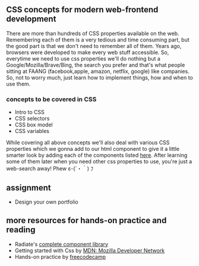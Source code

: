 ## CSS concepts for modern web-frontend development
There are more than hundreds of CSS properties available on the web. Remembering each of them is a very tedious and time consuming part, but the good part is that we don't need to remember all of them. Years ago, browsers were developed to make every web stuff accessible. So, everytime we need to use css properties we'll do nothing but a Google/Mozilla/Brave/Bing, the search you prefer and that's what people sitting at FAANG (facebook,apple, amazon, netflix, google) like companies. So, not to worry much, just learn how to implement things, how and when to use them.

### concepts to be covered in CSS
* Intro to CSS
* CSS selectors
* CSS box model
* CSS variables

While covering all above concepts we'll also deal with various CSS properties which we gonna add to our html component to give it a little smarter look by adding each of the components listed [here](). After learning some of them later when you need other css properties to use, you're just a web-search away! Phew ε-(´・｀) ﾌ

## assignment
* Design your own portfolio

## more resources for hands-on practice and reading
* Radiate's [complete component library](https://ikej6.csb.app/)
* Getting started with Css by [MDN: Mozilla Developer Network](https://developer.mozilla.org/en-US/docs/Web/CSS)
* Hands-on practice by [freecodecamp](https://www.freecodecamp.org/learn/responsive-web-design/#basic-css)
